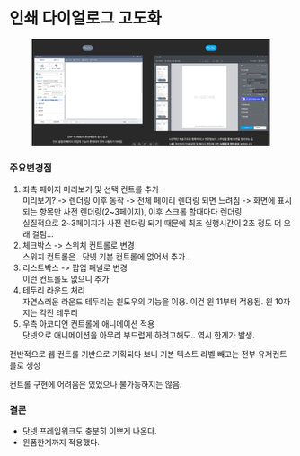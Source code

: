 # 인쇄 다이얼로그 고도화

<figure><img src="../../.gitbook/assets/인쇄다이얼로그 고도화" alt=""><figcaption></figcaption></figure>

### 주요변경점

1. 좌측 페이지 미리보기 및 선택 컨트롤 추가\
   미리보기? -> 렌더링 이후 동작 ->  전체 페이리 렌더링 되면 느려짐 -> 화면에 표시되는 항목만 사전 렌더링(2\~3페이지), 이후 스크롤 할때마다 렌더링\
   실질적으로 2\~3페이지가 사전 렌더링 되기 때문에 최초 실행시간이 2초 정도 더 오래 걸림...
2. 체크박스 -> 스위치 컨트롤로 변경\
   스위치 컨트롤은.. 닷넷 기본 컨트롤에 없어서 추가..
3. 리스트박스 -> 팝업 패널로 변경\
   이런 컨트롤도 없으니 추가
4. 테두리 라운드 처리\
   자연스러운 라운드 테두리는 윈도우의 기능을 이용. 이건 윈 11부터 적용됨. 윈 10까지는 각진 테두리
5. 우측 아코디언 컨트롤에 애니메이션 적용\
   닷넷으로 애니메이션을 아무리 부드럽게 하려고해도.. 역시 한계가 발생.



전반적으로 웹 컨트롤 기반으로 기획되다 보니 기본 텍스트 라벨 빼고는 전부 유저컨트롤로 생성

컨트롤 구현에 어려움은 있었으나 불가능하지는 않음.&#x20;



### 결론

* 닷넷 프레임워크도 충분히 이쁘게 나온다.&#x20;
* 윈폼한계까지 적용했다.&#x20;


